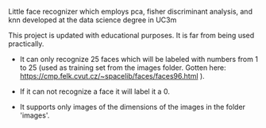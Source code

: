 Little face recognizer which employs pca, fisher discriminant analysis, and knn developed at the data science degree in UC3m

This project is updated with educational purposes. It is far from being used practically.

- It can only recognize 25 faces which will be labeled with numbers from 1 to 25 (used as training set from the images folder.
Gotten here: https://cmp.felk.cvut.cz/~spacelib/faces/faces96.html ).

- If it can not recognize a face it will label it a 0.

- It supports only images of the dimensions of the images in the folder 'images'.